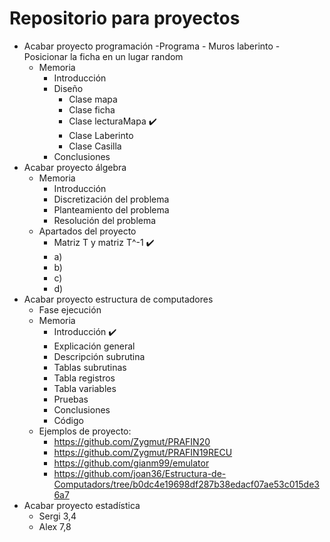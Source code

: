 # Repositorio para proyectos
- Acabar proyecto programación 
   -Programa
      - Muros laberinto
      - Posicionar la ficha en un lugar random
   - Memoria
      - Introducción 
      - Diseño
         - Clase mapa
         - Clase ficha
         - Clase lecturaMapa ✔️
         - Clase Laberinto
         - Clase Casilla
      - Conclusiones
- Acabar proyecto álgebra
   - Memoria
      - Introducción
      - Discretización del problema
      - Planteamiento del problema
      - Resolución del problema
   - Apartados del proyecto
      - Matriz T y matriz T^-1 ✔️
      - a)
      - b)
      - c)
      - d)
- Acabar proyecto estructura de computadores
   - Fase ejecución
   - Memoria
      - Introducción ✔️
      - Explicación general
      - Descripción subrutina
      - Tablas subrutinas
      - Tabla registros
      - Tabla variables
      - Pruebas
      - Conclusiones
      - Código
   - Ejemplos de proyecto: 
      - https://github.com/Zygmut/PRAFIN20
      - https://github.com/Zygmut/PRAFIN19RECU
      - https://github.com/gianm99/emulator
      - https://github.com/joan36/Estructura-de-Computadors/tree/b0dc4e19698df287b38edacf07ae53c015de36a7
- Acabar proyecto estadística
   - Sergi 3,4
   - Alex 7,8
